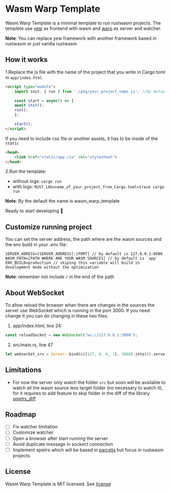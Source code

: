 # Wasm Warp Template

Wasm Warp Template is a minimal template to run rustwasm projects. The templete use [yew](https://yew.rs)
as frontend with wasm and [warp](https://github.com/seanmonstar/warp) as server and watcher.

**Note**: You can replace yew framework with another framework based in rustwasm or just vanilla rustwasm

## How it works

1.Replace the js file with the name of the project that you write in Cargo.toml in `app/index.html`

```html
<script type="module">
    import init, { run } from './pkg/your_project_name.js'; //by default is wasm_warp_template.js

    const start = async() => {
    await init();
    run();
    };

    start();
</script>
```

If you need to include css file or another assets, it has to be inside of the `static`

```html
<head>
    <link href="static/app.css" rel="stylesheet">
</head>
```

2.Run the template:

- without logs: `cargo run`
- with logs: `RUST_LOG=name_of_your_project_from_Cargo.toml=trace cargo run` 

**Note**: By the default the name is wasm_warp_template

Ready to start developing 🚀

## Customize running project

You can set the server address, the path where are the wasm sources and the env build in your .env file:

```
SERVER_ADRESS=[SERVER_ADDRESS]:[PORT] // by default is 127.0.0.1:8080
WASM_PATH=[PATH WHERE ARE YOUR WASM SOURCES] // by default is `app`
ENV_BUILD=production // skiping this variable will build in development mode without the optimization
```

**Note**: remember not include `/` in the end of the path

## About WebSocket

To allow reload the browser when there are changes in the sources the server use WebSocket which is
running in the port 3000. If you need change it you can do changing in these two files:

1. app/index.html, line 24:

```javascript
const reloadSocket = new WebSocket("ws://127.0.0.1:3000");
```

2. src/main.rs, line 47

```rust
let websocket_srv = Server::bind(&([127, 0, 0, 1], 3000).into()).serve(make_websocket_svc);
```

## Limitations

* For now the server only watch the folder `src` but soon will be available to watch all the wasm source
less target folder (no necessary to watch it), for it requires to add feature to skip folder in the diff
of the library [spielrs_diff](https://github.com/spielrs/spielrs-diff)

## Roadmap

- [ ] Fix watcher limitation
- [ ] Customize watcher
- [ ] Open a browser after start running the server
- [ ] Avoid duplicate message in sockect connection
- [ ] Implement spielrs which will be based in [parceljs](https://en.parceljs.org/) but focus in rustwasm projects

## License

Wasm Warp Template is MIT licensed. See [license](LICENSE)